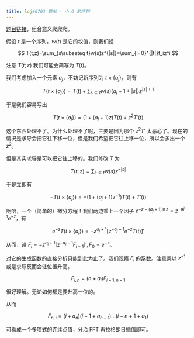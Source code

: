 ```yaml
---
title: loj#6703 题解 - 小 Q 的序列
---
```


[题目链接](https://loj.ac/problem/6703)，组合意义爬爬爬。

假设 $t$ 是一个序列，$w(t)$ 是它的权值，则我们设

$$
T(t;z)=\sum_{s\subseteq t}w(s)z^{|s|}=\sum_{i=0}^{|t|}f_iz^i
$$

注意 $T(t;z)$ 我们可能会简写为 $T(t)$。

我们考虑加入一个元素 $a_j$，不妨记新序列为 $t\times\{a_j\}$，则有

$$
T(t\times \{a_j\})=T(t)+\sum_{s\subseteq t}w(s)(a_j+1+|s|)z^{|s|+1}
$$

于是我们容易写出

$$
T(t\times \{a_j\})=(1+(a_j+1)z)T(t)+z^2T'(t)
$$

这个东西处理不了。为什么处理不了呢，主要是因为那个 $z^2T'$ 太恶心了。现在的情况是求导会把它往下移一位，但是我们希望把它往上移一位，所以会多出一个 $z^2$。

但是其实求导是可以把它往上移的。我们修改 $T$ 为

$$
T(t;z)=\sum_{s\subseteq t}w(s)z^{-|s|}
$$

于是立即有

$$
-T(t\times\{a_j\})=-(1+(a_j+1)z^{-1})T(t)+T'(t)
$$

啊哈，一个（简单的）微分方程！我们两边乘上一个因子 $e^{-z-(a_j+1)\ln z}=z^{-aj-1}e^{-z}$，有

$$
e^{-z}T(t\times\{a_j\})=-z^{a_j+1}[z^{-a_j-1}e^{-z}T(t)]'
$$

从而，设 $F_i=-z^{a_i+1}[z^{-a_i-1}F_{i-1}]',F_0=e^{-z}$。

对它的生成函数的直接分析只能到此为止了。我们观察 $F_i$ 的系数。注意乘以 $z^{-1}$ 或是求导反而会让位置升高。

$$
F_{i,n}=(n+a_i)F_{i-1,n-1}
$$

很好理解。无论如何都是要升高一位的。

从而

$$
F_{n,i}=(i+a_n)(i-1+a_{n-1})...(i-n+1+a_1)
$$

可看成一个多项式的连续点值，分治 FFT 再拉格朗日插值即可。
